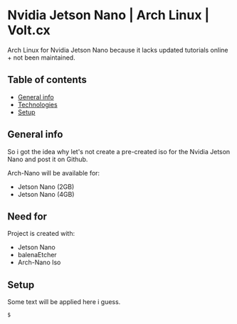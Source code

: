 # Nvidia Jetson Nano | Arch Linux | Volt.cx
Arch Linux for Nvidia Jetson Nano because it lacks updated tutorials online + not been maintained.

## Table of contents
* [General info](#general-info)
* [Technologies](#need-for)
* [Setup](#setup)

## General info
So i got the idea why let's not create a pre-created iso for the Nvidia Jetson Nano and post it on Github.

Arch-Nano will be available for:
* Jetson Nano (2GB)
* Jetson Nano (4GB)
	
## Need for
Project is created with:
* Jetson Nano
* balenaEtcher
* Arch-Nano Iso
	
## Setup
Some text will be applied here i guess.

```
$ 
```